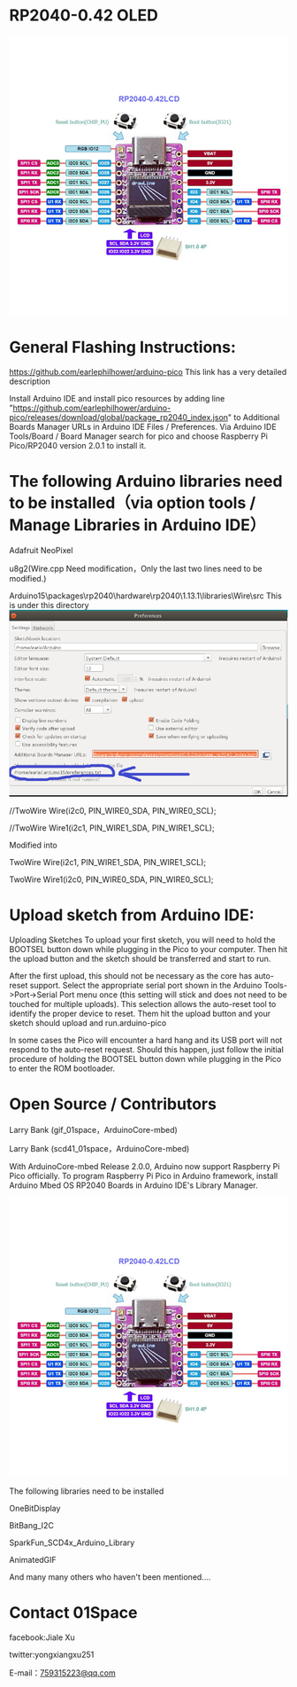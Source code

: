 
# RP2040-0.42 OLED 


![image](https://github.com/01Space/RP2040-0.42LCD/blob/main/image/RP2040-0.42LCD.jpg)


# General Flashing Instructions:

https://github.com/earlephilhower/arduino-pico This link has a very detailed description

Install Arduino IDE and install pico resources by adding line "https://github.com/earlephilhower/arduino-pico/releases/download/global/package_rp2040_index.json" to Additional Boards Manager URLs in Arduino IDE Files / Preferences.
Via Arduino IDE Tools/Board / Board Manager search for pico and choose Raspberry Pi Pico/RP2040 version 2.0.1 to install it.
# The following Arduino libraries need to be installed（via option tools / Manage Libraries in Arduino IDE）

Adafruit NeoPixel 

u8g2(Wire.cpp Need modification，Only the last two lines need to be modified.) 

Arduino15\packages\rp2040\hardware\rp2040\1.13.1\libraries\Wire\src This is under this directory
![image](https://github.com/01Space/RP2040-0.42LCD/blob/main/image/Arduino15.png)

//TwoWire Wire(i2c0, PIN_WIRE0_SDA, PIN_WIRE0_SCL);

//TwoWire Wire1(i2c1, PIN_WIRE1_SDA, PIN_WIRE1_SCL);

Modified into

TwoWire Wire(i2c1, PIN_WIRE1_SDA, PIN_WIRE1_SCL);

TwoWire Wire1(i2c0, PIN_WIRE0_SDA, PIN_WIRE0_SCL);




# Upload sketch from Arduino IDE:

Uploading Sketches
To upload your first sketch, you will need to hold the BOOTSEL button down while plugging in the Pico to your computer. Then hit the upload button and the sketch should be transferred and start to run.

After the first upload, this should not be necessary as the core has auto-reset support. Select the appropriate serial port shown in the Arduino Tools->Port->Serial Port menu once (this setting will stick and does not need to be touched for multiple uploads). This selection allows the auto-reset tool to identify the proper device to reset. Them hit the upload button and your sketch should upload and run.arduino-pico

In some cases the Pico will encounter a hard hang and its USB port will not respond to the auto-reset request. Should this happen, just follow the initial procedure of holding the BOOTSEL button down while plugging in the Pico to enter the ROM bootloader.


# Open Source / Contributors

Larry Bank (gif_01space，ArduinoCore-mbed)

Larry Bank (scd41_01space，ArduinoCore-mbed)

With ArduinoCore-mbed Release 2.0.0, Arduino now support Raspberry Pi Pico officially. To program Raspberry Pi Pico in Arduino framework, install Arduino Mbed OS RP2040 Boards in Arduino IDE's Library Manager.

![image](https://github.com/01Space/RP2040-0.42LCD/blob/main/image/RP2040-0.42LCD.jpg)

The following libraries need to be installed

OneBitDisplay

BitBang_I2C

SparkFun_SCD4x_Arduino_Library

AnimatedGIF

And many many others who haven't been mentioned....

# Contact 01Space
facebook:Jiale Xu

twitter:yongxiangxu251

E-mail：759315223@qq.com



